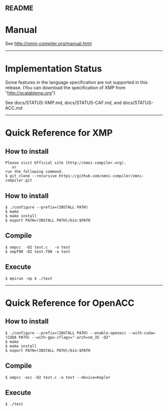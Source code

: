 README
-----
# Manual
See http://omni-compiler.org/manual.html

-----
# Implementation Status
Some features in the language specification are not supported in this release.
 (You can download the specification of XMP from "http://xcalablemp.org")

See docs/STATUS-XMP.md, docs/STATUS-CAF.md, and docs/STATUS-ACC.md

----- 
# Quick Reference for XMP
## How to install
    Please visit Official site (http://omni-compiler.org).
       or
    run the following command.
    $ git clone --recursive https://github.com/omni-compiler/omni-compiler.git

## How to install
    $ ./configure --prefix=(INSTALL PATH)
    $ make
    $ make install
    $ export PATH=(INSTALL PATH)/bin:$PATH

## Compile
    $ xmpcc  -O2 test.c   -o test
    $ xmpf90 -O2 test.f90 -o test

## Execute
    $ mpirun -np 4 ./test

-----
# Quick	Reference for OpenACC
## How to install
    $ ./configure --prefix=(INSTALL PATH) --enable-openacc --with-cuda=(CUDA PATH) --with-gpu-cflags="-arch=sm_35 -O2"
    $ make
    $ make install
    $ export PATH=(INSTALL PATH)/bin:$PATH

## Compile
    $ ompcc -acc -O2 test.c -o test --device=Kepler

## Execute
    $ ./test


